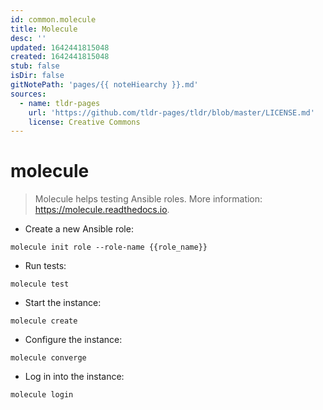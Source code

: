 ```yaml
---
id: common.molecule
title: Molecule
desc: ''
updated: 1642441815048
created: 1642441815048
stub: false
isDir: false
gitNotePath: 'pages/{{ noteHiearchy }}.md'
sources:
  - name: tldr-pages
    url: 'https://github.com/tldr-pages/tldr/blob/master/LICENSE.md'
    license: Creative Commons
---
```

# molecule

> Molecule helps testing Ansible roles.
> More information: <https://molecule.readthedocs.io>.

- Create a new Ansible role:

`molecule init role --role-name {{role_name}}`

- Run tests:

`molecule test`

- Start the instance:

`molecule create`

- Configure the instance:

`molecule converge`

- Log in into the instance:

`molecule login`

